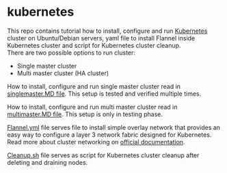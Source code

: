 # kubernetes

This repo contains tutorial how to install, configure and run [Kubernetes](https://kubernetes.io/) cluster on Ubuntu/Debian servers, yaml file to install Flannel inside Kubernetes cluster and script for Kubernetes cluster cleanup.  
There are two possible options to run cluster:

 - Single master cluster
 - Multi master cluster (HA cluster)

How to install, configure and run single master cluster read in [singlemaster.MD file](./singlemaster.MD). This setup is tested and verified multiple times.  

How to install, configure and run multi master cluster read in [multimaster.MD file](./multimaster.MD). This setup is only in testing phase.  

[Flannel.yml](./flannel.yml) file serves file to install simple overlay network that provides an easy way to configure a layer 3 network fabric designed for Kubernetes. Read more about cluster networking on [official documentation](https://kubernetes.io/docs/concepts/cluster-administration/networking/).

[Cleanup.sh](./cleanup.sh) file serves as script for Kubernetes cluster cleanup after deleting and draining nodes.
